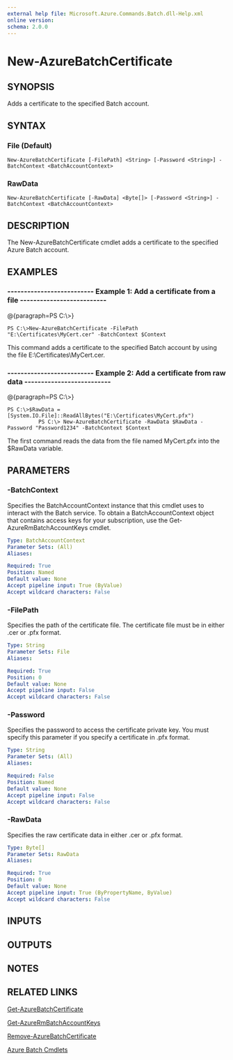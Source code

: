 ```yaml
---
external help file: Microsoft.Azure.Commands.Batch.dll-Help.xml
online version: 
schema: 2.0.0
---
```


# New-AzureBatchCertificate
## SYNOPSIS
Adds a certificate to the specified Batch account.

## SYNTAX

### File (Default)
```
New-AzureBatchCertificate [-FilePath] <String> [-Password <String>] -BatchContext <BatchAccountContext>
```

### RawData
```
New-AzureBatchCertificate [-RawData] <Byte[]> [-Password <String>] -BatchContext <BatchAccountContext>
```

## DESCRIPTION
The New-AzureBatchCertificate cmdlet adds a certificate to the specified Azure Batch account.

## EXAMPLES

### --------------------------  Example 1: Add a certificate from a file  --------------------------
@{paragraph=PS C:\\\>}

```
PS C:\>New-AzureBatchCertificate -FilePath "E:\Certificates\MyCert.cer" -BatchContext $Context
```

This command adds a certificate to the specified Batch account by using the file E:\Certificates\MyCert.cer.

### --------------------------  Example 2: Add a certificate from raw data  --------------------------
@{paragraph=PS C:\\\>}

```
PS C:\>$RawData = [System.IO.File]::ReadAllBytes("E:\Certificates\MyCert.pfx")
          PS C:\> New-AzureBatchCertificate -RawData $RawData -Password "Password1234" -BatchContext $Context
```

The first command reads the data from the file named MyCert.pfx into the $RawData variable.

## PARAMETERS

### -BatchContext
Specifies the BatchAccountContext instance that this cmdlet uses to interact with the Batch service.
To obtain a BatchAccountContext object that contains access keys for your subscription, use the Get-AzureRmBatchAccountKeys cmdlet.

```yaml
Type: BatchAccountContext
Parameter Sets: (All)
Aliases: 

Required: True
Position: Named
Default value: None
Accept pipeline input: True (ByValue)
Accept wildcard characters: False
```

### -FilePath
Specifies the path of the certificate file.
The certificate file must be in either .cer or .pfx format.

```yaml
Type: String
Parameter Sets: File
Aliases: 

Required: True
Position: 0
Default value: None
Accept pipeline input: False
Accept wildcard characters: False
```

### -Password
Specifies the password to access the certificate private key.
You must specify this parameter if you specify a certificate in .pfx format.

```yaml
Type: String
Parameter Sets: (All)
Aliases: 

Required: False
Position: Named
Default value: None
Accept pipeline input: False
Accept wildcard characters: False
```

### -RawData
Specifies the raw certificate data in either .cer or .pfx format.

```yaml
Type: Byte[]
Parameter Sets: RawData
Aliases: 

Required: True
Position: 0
Default value: None
Accept pipeline input: True (ByPropertyName, ByValue)
Accept wildcard characters: False
```

## INPUTS

## OUTPUTS

## NOTES

## RELATED LINKS

[Get-AzureBatchCertificate]()

[Get-AzureRmBatchAccountKeys]()

[Remove-AzureBatchCertificate]()

[Azure Batch Cmdlets]()

